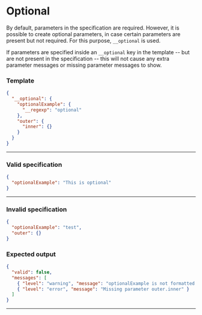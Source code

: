 
# Optional

By default, parameters in the specification are required. However, it is possible to create optional parameters, in case certain parameters are present but not required. For this purpose, `__optional` is used.

If parameters are specified inside an `__optional` key in the template -- but are not present in the specification -- this will not cause any extra parameter messages or missing parameter messages to show.

### Template

```json
{
  "__optional": {
    "optionalExample": {
      "__regexp": "optional"
    },
    "outer": {
      "inner": {}
    }
  }
}
```
---
### Valid specification

```json
{
  "optionalExample": "This is optional"
}
```
---
### Invalid specification

```json
{
  "optionalExample": "test",
  "outer": {}
}
```
### Expected output
```json
{
  "valid": false,
  "messages": [
    { "level": "warning", "message": "optionalExample is not formatted correctly" },
    { "level": "error", "message": "Missing parameter outer.inner" }
  ]
}
```
---
